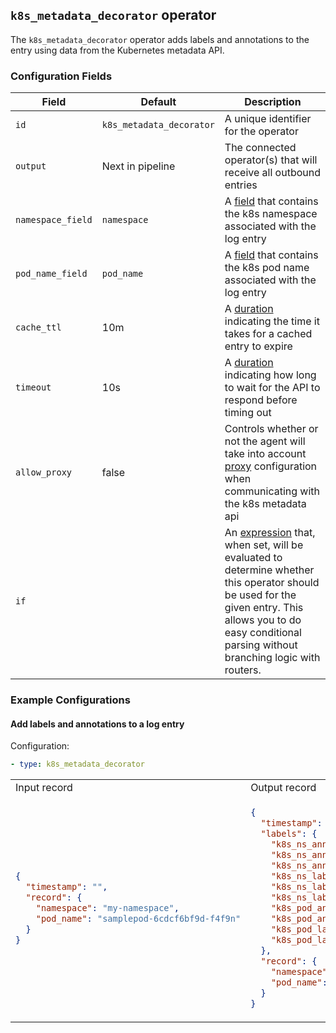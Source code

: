 ## `k8s_metadata_decorator` operator

The `k8s_metadata_decorator` operator adds labels and annotations to the entry using data from the Kubernetes metadata API.

### Configuration Fields

| Field             | Default                  | Description                                                                                                                                                                                                                              |
| ---               | ---                      | ---                                                                                                                                                                                                                                      |
| `id`              | `k8s_metadata_decorator` | A unique identifier for the operator                                                                                                                                                                                                     |
| `output`          | Next in pipeline         | The connected operator(s) that will receive all outbound entries                                                                                                                                                                         |
| `namespace_field` | `namespace`              | A [field](/docs/types/field.md) that contains the k8s namespace associated with the log entry                                                                                                                                            |
| `pod_name_field`  | `pod_name`               | A [field](/docs/types/field.md) that contains the k8s pod name associated with the log entry                                                                                                                                             |
| `cache_ttl`       | 10m                      | A [duration](/docs/types/duration.md) indicating the time it takes for a cached entry to expire                                                                                                                                          |
| `timeout`         | 10s                      | A [duration](/docs/types/duration.md) indicating how long to wait for the API to respond before timing out                                                                                                                               |
| `allow_proxy`     | false                    | Controls whether or not the agent will take into account [proxy](https://github.com/opentelemetry/opentelemetry-log-collection/blob/master/docs/proxy.md) configuration when communicating with the k8s metadata api |
| `if`              |                          | An [expression](/docs/types/expression.md) that, when set, will be evaluated to determine whether this operator should be used for the given entry. This allows you to do easy conditional parsing without branching logic with routers. |

### Example Configurations


#### Add labels and annotations to a log entry

Configuration:
```yaml
- type: k8s_metadata_decorator
```

<table>
<tr><td> Input record </td> <td> Output record </td></tr>
<tr>
<td>

```json
{
  "timestamp": "",
  "record": {
    "namespace": "my-namespace",
    "pod_name": "samplepod-6cdcf6bf9d-f4f9n"
  }
}
```

</td>
<td>

```json
{
  "timestamp": "",
  "labels": {
    "k8s_ns_annotation/addonmanager.kubernetes.io/mode": "Reconcile",
    "k8s_ns_annotation/control-plane": "true",
    "k8s_ns_annotation/kubernetes.io/cluster-service": "true",
    "k8s_ns_label/addonmanager.kubernetes.io/mode": "Reconcile",
    "k8s_ns_label/control-plane": "true",
    "k8s_ns_label/kubernetes.io/cluster-service": "true",
    "k8s_pod_annotation/k8s-app": "dashboard-metrics-scraper",
    "k8s_pod_annotation/pod-template-hash": "5f44bbb8b5",
    "k8s_pod_label/k8s-app": "dashboard-metrics-scraper",
    "k8s_pod_label/pod-template-hash": "5f44bbb8b5"
  },
  "record": {
    "namespace": "my-namespace",
    "pod_name": "samplepod-6cdcf6bf9d-f4f9n"
  }
}
```

</td>
</tr>
</table>
